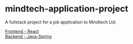 # mindtech-application-project

A fullstack project for a job application to Mindtech Ltd.

[Frontend - React](frontend)  
[Backend - Java-Spring](backend)
